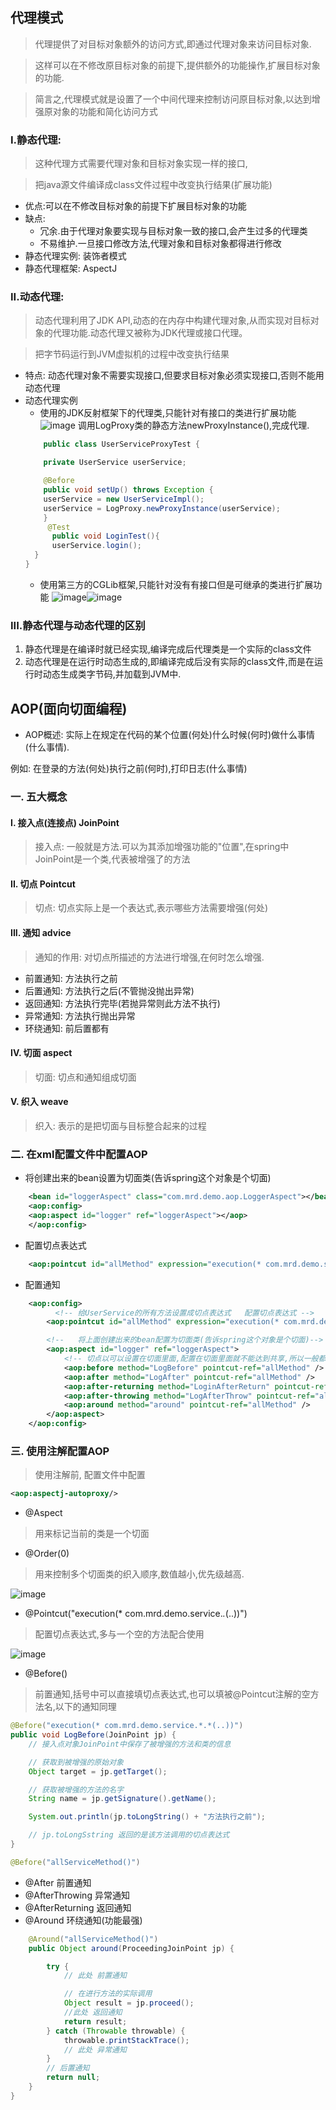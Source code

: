 ## 代理模式
> 代理提供了对目标对象额外的访问方式,即通过代理对象来访问目标对象.

>  这样可以在不修改原目标对象的前提下,提供额外的功能操作,扩展目标对象的功能.

> 简言之,代理模式就是设置了一个中间代理来控制访问原目标对象,以达到增强原对象的功能和简化访问方式

### I.静态代理:
> 这种代理方式需要代理对象和目标对象实现一样的接口,

>把java源文件编译成class文件过程中改变执行结果(扩展功能)

- 优点:可以在不修改目标对象的前提下扩展目标对象的功能
- 缺点:
    + 冗余.由于代理对象要实现与目标对象一致的接口,会产生过多的代理类
    + 不易维护.一旦接口修改方法,代理对象和目标对象都得进行修改
- 静态代理实例: 装饰者模式
- 静态代理框架: AspectJ

### II.动态代理:
> 动态代理利用了JDK API,动态的在内存中构建代理对象,从而实现对目标对象的代理功能.动态代理又被称为JDK代理或接口代理。

>把字节码运行到JVM虚拟机的过程中改变执行结果
- 特点: 动态代理对象不需要实现接口,但要求目标对象必须实现接口,否则不能用动态代理
- 动态代理实例
    + 使用的JDK反射框架下的代理类,只能针对有接口的类进行扩展功能
    ![image](https://ws4.sinaimg.cn/large/006tNbRwly1fvdnmlvwhqj30sl0dlada.jpg)
    调用LogProxy类的静态方法newProxyInstance(),完成代理.
    ```java
        public class UserServiceProxyTest {

        private UserService userService;

        @Before
        public void setUp() throws Exception {
        userService = new UserServiceImpl();
        userService = LogProxy.newProxyInstance(userService);
        }
         @Test
          public void LoginTest(){
          userService.login();
      }
    }
    ```
    + 使用第三方的CGLib框架,只能针对没有有接口但是可继承的类进行扩展功能
    ![image](https://ws1.sinaimg.cn/large/006tNbRwly1fvdnt3ojzvj30zt09vjtj.jpg)![image](https://ws3.sinaimg.cn/large/006tNbRwly1fvdnu0x3f0j30lq0cu76h.jpg)

### III.静态代理与动态代理的区别
1. 静态代理是在编译时就已经实现,编译完成后代理类是一个实际的class文件
2. 动态代理是在运行时动态生成的,即编译完成后没有实际的class文件,而是在运行时动态生成类字节码,并加载到JVM中.


## AOP(面向切面编程)
- AOP概述: 实际上在规定在代码的某个位置(何处)什么时候(何时)做什么事情(什么事情).

例如: 在登录的方法(何处)执行之前(何时),打印日志(什么事情)

### 一. 五大概念

#### I.    接入点(连接点) JoinPoint
> 接入点: 一般就是方法.可以为其添加增强功能的"位置",在spring中JoinPoint是一个类,代表被增强了的方法
#### II.   切点 Pointcut
> 切点: 切点实际上是一个表达式,表示哪些方法需要增强(何处)
#### III.  通知 advice
> 通知的作用: 对切点所描述的方法进行增强,在何时怎么增强.

- 前置通知: 方法执行之前
- 后置通知: 方法执行之后(不管抛没抛出异常)
- 返回通知: 方法执行完毕(若抛异常则此方法不执行)
- 异常通知: 方法执行抛出异常
- 环绕通知: 前后置都有

#### IV.   切面 aspect
> 切面: 切点和通知组成切面
#### V.    织入 weave
> 织入: 表示的是把切面与目标整合起来的过程

### 二. 在xml配置文件中配置AOP

- 将创建出来的bean设置为切面类(告诉spring这个对象是个切面)
```xml
    <bean id="loggerAspect" class="com.mrd.demo.aop.LoggerAspect"></bean>
    <aop:config>
    <aop:aspect id="logger" ref="loggerAspect"></aop>
    </aop:config>
```
- 配置切点表达式
```xml
    <aop:pointcut id="allMethod" expression="execution(* com.mrd.demo.service.UserService.*(..))"/>
```

- 配置通知

```xml
    <aop:config>
          <!-- 给UserService的所有方法设置成切点表达式   配置切点表达式 -->
        <aop:pointcut id="allMethod" expression="execution(* com.mrd.demo.service.UserService.*(..))"/>

        <!--   将上面创建出来的bean配置为切面类(告诉spring这个对象是个切面)-->
        <aop:aspect id="logger" ref="loggerAspect">
            <!-- 切点以可以设置在切面里面,配置在切面里面就不能达到共享,所以一般都设置在外面的最上面,为的是共享-->
            <aop:before method="LogBefore" pointcut-ref="allMethod" />
            <aop:after method="LogAfter" pointcut-ref="allMethod" />
            <aop:after-returning method="LoginAfterReturn" pointcut-ref="allMethod" />
            <aop:after-throwing method="LogAfterThrow" pointcut-ref="allMethod" />
            <aop:around method="around" pointcut-ref="allMethod" />
        </aop:aspect>
    </aop:config>

```
### 三. 使用注解配置AOP
> 使用注解前, 配置文件中配置

```xml
<aop:aspectj-autoproxy/>
```

- @Aspect
> 用来标记当前的类是一个切面
- @Order(0)
> 用来控制多个切面类的织入顺序,数值越小,优先级越高.

![image](https://ws2.sinaimg.cn/large/006tNbRwly1fvdtc61vjbj30dk03bmxv.jpg)

- @Pointcut("execution(* com.mrd.demo.service.*.*(..))")
> 配置切点表达式,多与一个空的方法配合使用

![image](https://ws4.sinaimg.cn/large/006tNbRwly1fvdtfzmdyfj30hd02m0sz.jpg)

- @Before()
> 前置通知,括号中可以直接填切点表达式,也可以填被@Pointcut注解的空方法名,以下的通知同理

```java
@Before("execution(* com.mrd.demo.service.*.*(..))")
public void LogBefore(JoinPoint jp) {
    // 接入点对象JoinPoint中保存了被增强的方法和类的信息

    // 获取到被增强的原始对象
    Object target = jp.getTarget();

    // 获取被增强的方法的名字
    String name = jp.getSignature().getName();

    System.out.println(jp.toLongString() + "方法执行之前");

    // jp.toLongSstring 返回的是该方法调用的切点表达式
}

@Before("allServiceMethod()")
```

- @After  前置通知
- @AfterThrowing  异常通知
- @AfterReturning 返回通知
- @Around 环绕通知(功能最强)

```java
    @Around("allServiceMethod()")
    public Object around(ProceedingJoinPoint jp) {

        try {
            // 此处 前置通知

            // 在进行方法的实际调用
            Object result = jp.proceed();
            //此处 返回通知
            return result;
        } catch (Throwable throwable) {
            throwable.printStackTrace();
            // 此处 异常通知
        }
        // 后置通知
        return null;
    }
}
```
